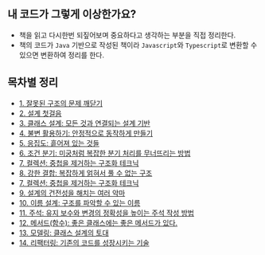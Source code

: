 ## 내 코드가 그렇게 이상한가요?

-   책을 읽고 다시한번 되짚어보며 중요하다고 생각하는 부분을 직접 정리한다.
-   책의 코드가 `Java` 기반으로 작성된 책이라 `Javascript`와 `Typescript`로 변환할 수 있으면 변환하여 정리를 한다.

## 목차별 정리

-   [1. 잘못된 구조의 문제 깨닫기](./1.%20잘못된%20구조의%20문제%20깨닫기/)
-   [2. 설계 첫걸음](./2.%20설계%20첫걸음/)
-   [3. 클래스 설계: 모든 것과 연결되는 설계 기반](./3.%20클래스%20설계_모든%20것과%20연결되는%20설계%20기반/)
-   [4. 불변 활용하기: 안정적으로 동작하게 만들기](./4.%20불변%20활용하기_안정적으로%20동작하게%20만들기/)
-   [5. 응집도: 흩어져 있는 것들](./5.%20응집도_흩어져%20있는%20것들/)
-   [6. 조건 분기: 미궁처럼 복잡한 분기 처리를 무너뜨리는 방법](./6.%20조건%20분기_미궁처럼%20복잡한%20분기%20처리를%20무너뜨리는%20방법/)
-   [7. 컬렉션: 중첩을 제거하는 구조화 테크닉](./7.%20컬렉션_중첩을%20제거하는%20구조화%20테크닉/)
-   [8. 강한 결합: 복잡하게 얽혀서 풀 수 없는 구조](./8.%20강한%20결합_복잡하게%20얽혀서%20풀%20수%20없는%20구조/)
-   [7. 컬렉션: 중첩을 제거하는 구조화 테크닉](./7.%20컬렉션_중첩을%20제거하는%20구조화%20테크닉/)
-   [9. 설계의 건전성을 해치는 여러 악마](./9.%20설계의%20건전성을%20해치는%20여러%20악마/)
-   [10. 이름 설계: 구조를 파악할 수 있는 이름](./10.%20이름%20설계_구조를%20파악할%20수%20있는%20이름/)
-   [11. 주석: 유지 보수와 변경의 정확성을 높이는 주석 작성 방법](./11.%20주석_유지%20보수와%20변경의%20정확성을%20높이는%20주석%20작성%20방법/)
-   [12. 메서드(함수): 좋은 클래스에는 좋은 메서드가 있다.](<./12.%20메서드(함수)_좋은%20클래스에는%20좋은%20메서드가%20있다/>)
-   [13. 모델링: 클래스 설계의 토대](./13.%20모델링_클래스%20설계의%20토대/)
-   [14. 리팩터링: 기존의 코드를 성장시키는 기술](./14.%20리팩터링_기존의%20코드를%20성장시키는%20기술/)

